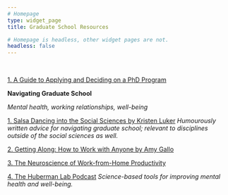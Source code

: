 ```yaml
---
# Homepage
type: widget_page
title: Graduate School Resources

# Homepage is headless, other widget pages are not.
headless: false
---
```

<br>



[1. A Guide to Applying and Deciding on a PhD Program](https://e3b.columbia.edu/wp-content/uploads/2022/05/Guide-on-Meeting-with-Potential-Advisor-and-Asking-Questions-of-a-Grad-Program.pdf) 

**Navigating Graduate School**

*Mental health, working relationships, well-being*

[1. Salsa Dancing into the Social Sciences by Kristen Luker](https://www.darknlight.com/projects/eye-in-the-sky/) *Humourously written advice for navigating graduate school; relevant to disciplines outside of the social sciences as well.*

[2. Getting Along: How to Work with Anyone by Amy Gallo](https://www.goodreads.com/en/book/show/60454036) 

[3. The Neuroscience of Work-from-Home Productivity](https://executive.berkeley.edu/thought-leadership/video/neuroscience-work-home-productivity-dr-sahar-yousef) 

[4. The Huberman Lab Podcast](https://hubermanlab.com/category/podcast-episodes/) *Science-based tools for improving mental health and well-being.*

